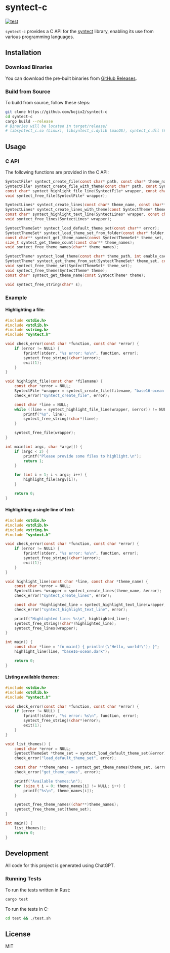 # syntect-c

[![test](https://github.com/kojix2/syntect-c/actions/workflows/test.yml/badge.svg)](https://github.com/kojix2/syntect-c/actions/workflows/test.yml)

`syntect-c` provides a C API for the [syntect](https://github.com/trishume/syntect) library, enabling its use from various programming languages.

## Installation

### Download Binaries

You can download the pre-built binaries from [GitHub Releases](https://github.com/kojix2/syntect-c/releases).

### Build from Source

To build from source, follow these steps:

```sh
git clone https://github.com/kojix2/syntect-c
cd syntect-c
cargo build --release
# Binaries will be located in target/release/
# libsyntect_c.so (Linux), libsyntect_c.dylib (macOS), syntect_c.dll (Windows)
```

## Usage

### C API

The following functions are provided in the C API:

```c
SyntectFile* syntect_create_file(const char* path, const char* theme_name, const char** error);
SyntectFile* syntect_create_file_with_theme(const char* path, const SyntectTheme* theme, const char** error);
const char* syntect_highlight_file_line(SyntectFile* wrapper, const char** error);
void syntect_free_file(SyntectFile* wrapper);

SyntectLines* syntect_create_lines(const char* theme_name, const char** error);
SyntectLines* syntect_create_lines_with_theme(const SyntectTheme* theme, const char** error);
const char* syntect_highlight_text_line(SyntectLines* wrapper, const char* line, const char** error);
void syntect_free_lines(SyntectLines* wrapper);

SyntectThemeSet* syntect_load_default_theme_set(const char** error);
SyntectThemeSet* syntect_load_theme_set_from_folder(const char* folder, const char** error);
const char** syntect_get_theme_names(const SyntectThemeSet* theme_set, const char** error);
size_t syntect_get_theme_count(const char** theme_names);
void syntect_free_theme_names(char** theme_names);

SyntectTheme* syntect_load_theme(const char* theme_path, int enable_caching, const char** error);
SyntectTheme* syntect_get_theme_from_set(SyntectThemeSet* theme_set, const char* theme_name, const char** error);
void syntect_free_theme_set(SyntectThemeSet* theme_set);
void syntect_free_theme(SyntectTheme* theme);
const char* syntect_get_theme_name(const SyntectTheme* theme);

void syntect_free_string(char* s);
```

### Example

#### Highlighting a file:

```c
#include <stdio.h>
#include <stdlib.h>
#include <string.h>
#include "syntect.h"

void check_error(const char *function, const char *error) {
    if (error != NULL) {
        fprintf(stderr, "%s error: %s\n", function, error);
        syntect_free_string((char*)error);
        exit(1);
    }
}

void highlight_file(const char *filename) {
    const char *error = NULL;
    SyntectFile *wrapper = syntect_create_file(filename, "base16-ocean.dark", &error);
    check_error("syntect_create_file", error);

    const char *line = NULL;
    while ((line = syntect_highlight_file_line(wrapper, &error)) != NULL) {
        printf("%s", line);
        syntect_free_string((char*)line);
    }

    syntect_free_file(wrapper);
}

int main(int argc, char *argv[]) {
    if (argc < 2) {
        printf("Please provide some files to highlight.\n");
        return 1;
    }

    for (int i = 1; i < argc; i++) {
        highlight_file(argv[i]);
    }

    return 0;
}
```

#### Highlighting a single line of text:

```c
#include <stdio.h>
#include <stdlib.h>
#include <string.h>
#include "syntect.h"

void check_error(const char *function, const char *error) {
    if (error != NULL) {
        fprintf(stderr, "%s error: %s\n", function, error);
        syntect_free_string((char*)error);
        exit(1);
    }
}

void highlight_line(const char *line, const char *theme_name) {
    const char *error = NULL;
    SyntectLines *wrapper = syntect_create_lines(theme_name, &error);
    check_error("syntect_create_lines", error);

    const char *highlighted_line = syntect_highlight_text_line(wrapper, line, &error);
    check_error("syntect_highlight_text_line", error);

    printf("Highlighted line: %s\n", highlighted_line);
    syntect_free_string((char*)highlighted_line);
    syntect_free_lines(wrapper);
}

int main() {
    const char *line = "fn main() { println!(\"Hello, world!\"); }";
    highlight_line(line, "base16-ocean.dark");

    return 0;
}
```

#### Listing available themes:

```c
#include <stdio.h>
#include <stdlib.h>
#include "syntect.h"

void check_error(const char *function, const char *error) {
    if (error != NULL) {
        fprintf(stderr, "%s error: %s\n", function, error);
        syntect_free_string((char*)error);
        exit(1);
    }
}

void list_themes() {
    const char *error = NULL;
    SyntectThemeSet *theme_set = syntect_load_default_theme_set(&error);
    check_error("load_default_theme_set", error);

    const char **theme_names = syntect_get_theme_names(theme_set, &error);
    check_error("get_theme_names", error);

    printf("Available themes:\n");
    for (size_t i = 0; theme_names[i] != NULL; i++) {
        printf("%s\n", theme_names[i]);
    }

    syntect_free_theme_names((char**)theme_names);
    syntect_free_theme_set(theme_set);
}

int main() {
    list_themes();
    return 0;
}
```

## Development

All code for this project is generated using ChatGPT.

### Running Tests

To run the tests written in Rust:

```sh
cargo test
```

To run the tests in C:

```sh
cd test && ./test.sh
```

## License

MIT
